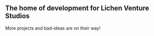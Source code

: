## The home of development for Lichen Venture Studios
More projects and bad-ideas are on their way!
